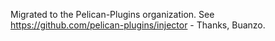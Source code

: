 Migrated to the Pelican-Plugins organization. See https://github.com/pelican-plugins/injector - Thanks, Buanzo.
